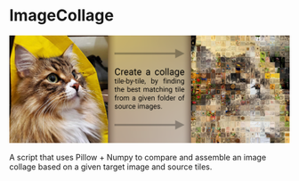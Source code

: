 # ImageCollage

<p align="center">
  <img src="misc/images/cover.png" alt="Cover Art"/>
</p>

A script that uses Pillow + Numpy to compare and assemble an image collage based on a given target image and source tiles.


